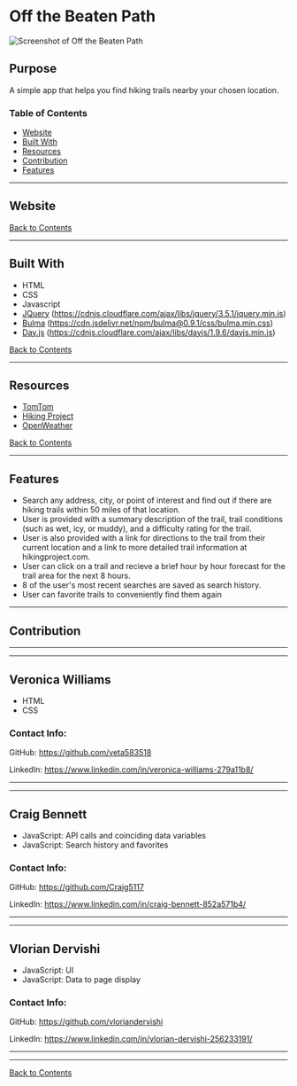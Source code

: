 # Off the Beaten Path
![Screenshot of Off the Beaten Path](./screenshots/screenshot-1.png)

## Purpose
A simple app that helps you find hiking trails nearby your chosen location. 
### Table of Contents
- [Website](#website)
- [Built With](#built-with)
- [Resources](#resources)
- [Contribution](#contribution)
- [Features](#features)

---

## Website
 

[Back to Contents](#table-of-contents)

---

## Built With
- HTML
- CSS
- Javascript
- [JQuery](https://jquery.com/) (https://cdnjs.cloudflare.com/ajax/libs/jquery/3.5.1/jquery.min.js)
- [Bulma](https://bulma.io/) (https://cdn.jsdelivr.net/npm/bulma@0.9.1/css/bulma.min.css)
- [Day.js](https://day.js.org/) (https://cdnjs.cloudflare.com/ajax/libs/dayjs/1.9.6/dayjs.min.js)

[Back to Contents](#table-of-contents)

---
## Resources
- [TomTom](https://developer.tomtom.com/)
- [Hiking Project](https://www.hikingproject.com/data)
- [OpenWeather](https://openweathermap.org/)

[Back to Contents](#table-of-contents)

---
## Features
- Search any address, city, or point of interest and find out if there are hiking trails within 50 miles of that location.
- User is provided with a summary description of the trail, trail conditions (such as wet, icy, or muddy), and a difficulty rating for the trail.
- User is also provided with a link for directions to the trail from their current location and a link to more detailed trail information at hikingproject.com.
- User can click on a trail and recieve a brief hour by hour forecast for the trail area for the next 8 hours.
- 8 of the user's most recent searches are saved as search history.
- User can favorite trails to conveniently find them again  

---

## Contribution

---
---

**Veronica Williams** 
---
- HTML
- CSS

### Contact Info:

GitHub: https://github.com/veta583518

LinkedIn: https://www.linkedin.com/in/veronica-williams-279a11b8/

---
---

**Craig Bennett**
---
- JavaScript: API calls and coinciding data variables
- JavaScript: Search history and favorites

### Contact Info:

GitHub: https://github.com/Craig5117

LinkedIn: https://www.linkedin.com/in/craig-bennett-852a571b4/

---
---

**Vlorian Dervishi**
---
- JavaScript: UI
- JavaScript: Data to page display

### Contact Info:

GitHub: https://github.com/vloriandervishi

LinkedIn: https://www.linkedin.com/in/vlorian-dervishi-256233191/

---
---
[Back to Contents](#table-of-contents)

